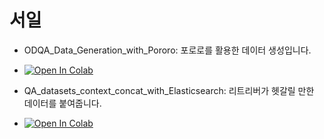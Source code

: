# 서일

- ODQA_Data_Generation_with_Pororo: 포로로를 활용한 데이터 생성입니다.
- [![Open In Colab](https://colab.research.google.com/assets/colab-badge.svg)](https://colab.research.google.com/drive/17Ja_Kwx5wtvuX9Pk-tV6qpz9gu61juf-?usp=sharing)

- QA_datasets_context_concat_with_Elasticsearch: 리트리버가 헷갈릴 만한 데이터를 붙여줍니다.
- [![Open In Colab](https://colab.research.google.com/assets/colab-badge.svg)](https://colab.research.google.com/drive/13iWzSL4H7scj2A8685-2A04KWMRyhEg6?usp=sharing)
